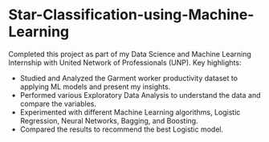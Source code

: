 # Star-Classification-using-Machine-Learning 
Completed this project as part of my Data Science and Machine Learning Internship with United Network of Professionals (UNP). 
Key highlights:
- Studied and Analyzed the Garment worker productivity dataset to applying ML models and present my insights. 
- Performed various Exploratory Data Analysis to understand the data and compare the variables.
- Experimented with different Machine Learning algorithms, Logistic Regression, Neural Networks, Bagging, and Boosting.
- Compared the results to recommend the best Logistic model. 
